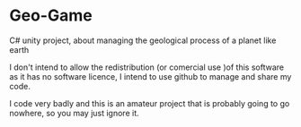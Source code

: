 # Geo-Game
C# unity project, about managing the geological process of a planet like earth

I don't intend to allow the redistribution (or comercial use )of this software as it has no software licence,
I intend to use github to manage and share my code.

I code very badly and this is an amateur project that is probably going to go nowhere, so you may just ignore it.
